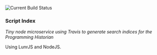 ![Current Build Status](https://github.com/programminghistorian/search-index/.github/workflows/build_search_indices/badge.svg)

### Script Index

*Tiny node microservice using Travis to generate search indices for the Programming Historian*

Using LunrJS and NodeJS.
